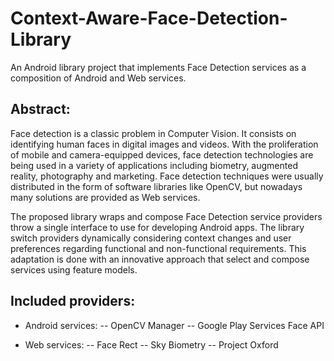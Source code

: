 # Context-Aware-Face-Detection-Library
An Android library project that implements Face Detection services as a composition of Android and Web services.

## Abstract:
Face detection is a classic problem in Computer Vision. It consists on identifying human faces in digital images and videos. 
With the proliferation of mobile and camera-equipped devices, face detection technologies
are being used in a variety of applications including biometry, augmented
reality, photography and marketing. Face detection techniques were usually distributed in the form of software libraries like OpenCV, but nowadays many solutions are provided as Web services. 

The proposed library wraps and compose Face Detection service providers throw a single interface to use
for developing Android apps. The library switch providers dynamically
considering context changes and user preferences regarding functional and
non-functional requirements. This adaptation is done with an innovative
approach that select and compose services using feature models.

## Included providers:
- Android services:
-- OpenCV Manager
-- Google Play Services Face API

- Web services:
-- Face Rect
-- Sky Biometry
-- Project Oxford

